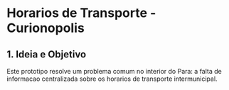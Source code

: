 # Horarios de Transporte - Curionopolis 
 
## 1. Ideia e Objetivo 
 
Este prototipo resolve um problema comum no interior do Para: a falta de informacao centralizada sobre os horarios de transporte intermunicipal. 
